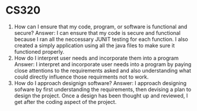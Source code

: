 # CS320
1. How can I ensure that my code, program, or software is functional and secure?
Answer: I can ensure that my code is secure and functional because I ran all the neccessary JUNIT testing for each function. I also created a simply application using all the java files to make sure it functioned properly. 
2. How do I interpret user needs and incorporate them into a program
Answer: I interpret and incorporate user needs into a program by paying close attentions to the requirements asked and also understanding what could directly influence those requirments not to work. 
3. How do I approach designign software?
Answer: I approach designing sofware by first understanding the requirements, then devising a plan to design the project. Once a design has been thought up and reviewed, I get after the coding aspect of the project. 
